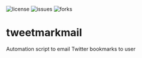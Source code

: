 ![license][license-shield]
![issues][issues-shield]
![forks][forks-shield]
# tweetmarkmail
Automation script to email Twitter bookmarks to user

[license-shield]: https://img.shields.io/github/license/Anzo52/tweetmarkmail
[issues-shield]: https://img.shields.io/github/issues/Anzo52/tweetmarkmail
[forks-shield]: https://img.shields.io/github/forks/Anzo52/tweetmarkmail?style=social
